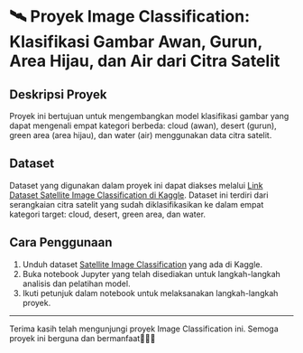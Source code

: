 # 🛰 Proyek Image Classification: Klasifikasi Gambar Awan, Gurun, Area Hijau, dan Air dari Citra Satelit

## Deskripsi Proyek

Proyek ini bertujuan untuk mengembangkan model klasifikasi gambar yang dapat mengenali empat kategori berbeda: cloud (awan), desert (gurun), green area (area hijau), dan water (air) menggunakan data citra satelit.

## Dataset

Dataset yang digunakan dalam proyek ini dapat diakses melalui [Link Dataset Satellite Image Classification di Kaggle](https://www.kaggle.com/datasets/mahmoudreda55/satellite-image-classification). Dataset ini terdiri dari serangkaian citra satelit yang sudah diklasifikasikan ke dalam empat kategori target: cloud, desert, green area, dan water.

## Cara Penggunaan

1. Unduh dataset [Satellite Image Classification](https://www.kaggle.com/datasets/mahmoudreda55/satellite-image-classification) yang ada di Kaggle.
2. Buka notebook Jupyter yang telah disediakan untuk langkah-langkah analisis dan pelatihan model.
3. Ikuti petunjuk dalam notebook untuk melaksanakan langkah-langkah proyek.

---

Terima kasih telah mengunjungi proyek Image Classification ini. Semoga proyek ini berguna dan bermanfaat🚀👩‍🚀
